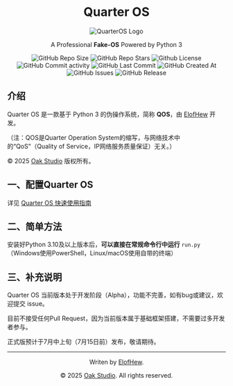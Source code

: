 <div align="center">

# Quarter OS

![QuarterOS Logo](https://os.drevan.xyz/icon/qos_512.ico)

A Professional **Fake-OS** Powered by Python 3

![GitHub Repo Size](https://img.shields.io/github/repo-size/ElofHew/QOS)
![GitHub Repo Stars](https://img.shields.io/github/stars/ElofHew/QOS?style=flat)
![Github License](https://img.shields.io/github/license/ElofHew/QOS?style=flat)
![GitHub Commit activity](https://img.shields.io/github/commit-activity/t/ElofHew/QOS)
![GitHub Last Commit](https://img.shields.io/github/last-commit/ElofHew/QOS)
![GitHub Created At](https://img.shields.io/github/created-at/ElofHew/QOS)
![GitHub Issues](https://img.shields.io/github/issues/ElofHew/QOS)
![GitHub Release](https://img.shields.io/github/v/release/ElofHew/QOS)

</div>

## 介绍

Quarter OS 是一款基于 Python 3 的伪操作系统，简称 **QOS**，由 [ElofHew](https://github.com/ElofHew) 开发。

（注：QOS是Quarter Operation System的缩写，与网络技术中的“QoS”（Quality of Service，IP网络服务质量保证）无关。）

&copy; 2025 [Oak Studio](https://t.me/oakstd) 版权所有。

## 一、配置Quarter OS

详见 [Quarter OS 快速使用指南](docs/UserHelper/Quick_Use.md)

## 二、简单方法

安装好Python 3.10及以上版本后，**可以直接在常规命令行中运行** `run.py` （Windows使用PowerShell，Linux/macOS使用自带的终端）

## 三、补充说明

Quarter OS 当前版本处于开发阶段（Alpha），功能不完善，如有bug或建议，欢迎提交 issue。

目前不接受任何Pull Request，因为当前版本属于基础框架搭建，不需要过多开发者参与。

正式版预计于7月中上旬（7月15日前）发布，敬请期待。

------

<div align="center">

Writen by [ElofHew](https://github.com/ElofHew).

&copy; 2025 [Oak Studio](https://t.me/oakstd). All rights reserved.

</div>